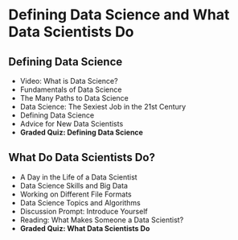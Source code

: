 # Defining Data Science and What Data Scientists Do

## Defining Data Science
- Video: What is Data Science?
- Fundamentals of Data Science
- The Many Paths to Data Science
- Data Science: The Sexiest Job in the 21st Century
- Defining Data Science
- Advice for New Data Scientists
- **Graded Quiz: Defining Data Science**

## What Do Data Scientists Do?
- A Day in the Life of a Data Scientist
- Data Science Skills and Big Data
- Working on Different File Formats
- Data Science Topics and Algorithms
- Discussion Prompt: Introduce Yourself
- Reading: What Makes Someone a Data Scientist?
- **Graded Quiz: What Data Scientists Do**